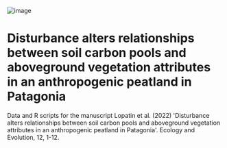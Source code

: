 
![image](https://user-images.githubusercontent.com/14294585/160404163-f35baaf3-99f1-49d7-9463-727eb3a2b1fa.png)


# Disturbance alters relationships between soil carbon pools and aboveground vegetation attributes in an anthropogenic peatland in Patagonia

Data and R scripts for the manuscript Lopatin et al. (2022) 'Disturbance alters relationships between soil carbon pools and aboveground vegetation attributes in an anthropogenic peatland in Patagonia'. Ecology and Evolution, 12, 1-12.
